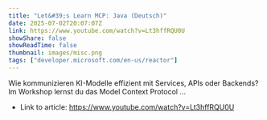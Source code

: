 ```yaml
---
title: "Let&#39;s Learn MCP: Java (Deutsch)"
date: 2025-07-02T20:07:07Z
link: https://www.youtube.com/watch?v=Lt3hffRQU0U
showShare: false
showReadTime: false
thumbnail: images/misc.png
tags: ["developer.microsoft.com/en-us/reactor"]
---
```

Wie kommunizieren KI-Modelle effizient mit Services, APIs oder Backends? Im Workshop lernst du das Model Context Protocol ...

- Link to article: https://www.youtube.com/watch?v=Lt3hffRQU0U